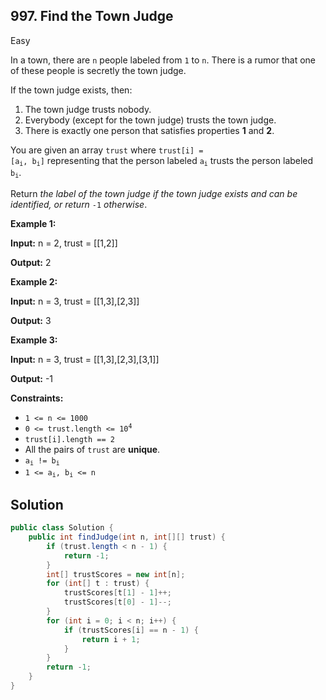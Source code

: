 ## 997\. Find the Town Judge

Easy

In a town, there are `n` people labeled from `1` to `n`. There is a rumor that one of these people is secretly the town judge.

If the town judge exists, then:

1.  The town judge trusts nobody.
2.  Everybody (except for the town judge) trusts the town judge.
3.  There is exactly one person that satisfies properties **1** and **2**.

You are given an array `trust` where <code>trust[i] = [a<sub>i</sub>, b<sub>i</sub>]</code> representing that the person labeled <code>a<sub>i</sub></code> trusts the person labeled <code>b<sub>i</sub></code>.

Return _the label of the town judge if the town judge exists and can be identified, or return_ `-1` _otherwise_.

**Example 1:**

**Input:** n = 2, trust = \[\[1,2]]

**Output:** 2

**Example 2:**

**Input:** n = 3, trust = \[\[1,3],[2,3]]

**Output:** 3

**Example 3:**

**Input:** n = 3, trust = \[\[1,3],[2,3],[3,1]]

**Output:** -1

**Constraints:**

*   `1 <= n <= 1000`
*   <code>0 <= trust.length <= 10<sup>4</sup></code>
*   `trust[i].length == 2`
*   All the pairs of `trust` are **unique**.
*   <code>a<sub>i</sub> != b<sub>i</sub></code>
*   <code>1 <= a<sub>i</sub>, b<sub>i</sub> <= n</code>

## Solution

```java
public class Solution {
    public int findJudge(int n, int[][] trust) {
        if (trust.length < n - 1) {
            return -1;
        }
        int[] trustScores = new int[n];
        for (int[] t : trust) {
            trustScores[t[1] - 1]++;
            trustScores[t[0] - 1]--;
        }
        for (int i = 0; i < n; i++) {
            if (trustScores[i] == n - 1) {
                return i + 1;
            }
        }
        return -1;
    }
}
```